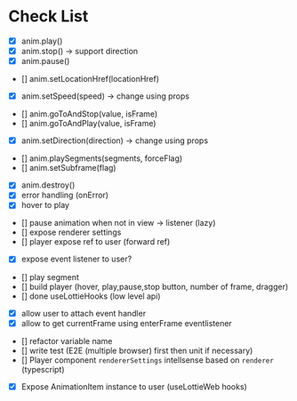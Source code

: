 # Check List

- [x] anim.play()
- [x] anim.stop() -> support direction
- [x] anim.pause()
- [] anim.setLocationHref(locationHref)
- [x] anim.setSpeed(speed) -> change using props
- [] anim.goToAndStop(value, isFrame)
- [] anim.goToAndPlay(value, isFrame)
- [x] anim.setDirection(direction) -> change using props
- [] anim.playSegments(segments, forceFlag)
- [] anim.setSubframe(flag)
- [x] anim.destroy()
- [x] error handling (onError)
- [x] hover to play
- [] pause animation when not in view -> listener (lazy)
- [] expose renderer settings
- [] player expose ref to user (forward ref)
- [x] expose event listener to user?
- [] play segment
- [] build player (hover, play,pause,stop button, number of frame, dragger)
- [] done useLottieHooks (low level api)
- [x] allow user to attach event handler
- [x] allow to get currentFrame using enterFrame eventlistener
- [] refactor variable name
- [] write test (E2E (multiple browser) first then unit if necessary)
- [] Player component `rendererSettings` intellsense based on `renderer` (typescript)
- [x] Expose AnimationItem instance to user (useLottieWeb hooks)
